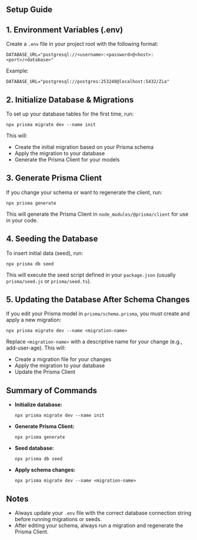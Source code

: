 

## Setup Guide

## 1. Environment Variables (.env)

Create a `.env` file in your project root with the following format:

```
DATABASE_URL="postgresql://<username>:<password>@<host>:<port>/<database>"
```
Example:
```
DATABASE_URL="postgresql://postgres:253248@localhost:5432/Zia"
```

## 2. Initialize Database & Migrations

To set up your database tables for the first time, run:
```
npx prisma migrate dev --name init
```
This will:
- Create the initial migration based on your Prisma schema
- Apply the migration to your database
- Generate the Prisma Client for your models

## 3. Generate Prisma Client

If you change your schema or want to regenerate the client, run:
```
npx prisma generate
```
This will generate the Prisma Client in `node_modules/@prisma/client` for use in your code.

## 4. Seeding the Database

To insert initial data (seed), run:
```
npx prisma db seed
```
This will execute the seed script defined in your `package.json` (usually `prisma/seed.js` or `prisma/seed.ts`).

## 5. Updating the Database After Schema Changes

If you edit your Prisma model in `prisma/schema.prisma`, you must create and apply a new migration:
```
npx prisma migrate dev --name <migration-name>
```
Replace `<migration-name>` with a descriptive name for your change (e.g., add-user-age).
This will:
- Create a migration file for your changes
- Apply the migration to your database
- Update the Prisma Client

## Summary of Commands

- **Initialize database:**
  ```
  npx prisma migrate dev --name init
  ```
- **Generate Prisma Client:**
  ```
  npx prisma generate
  ```
- **Seed database:**
  ```
  npx prisma db seed
  ```
- **Apply schema changes:**
  ```
  npx prisma migrate dev --name <migration-name>
  ```

## Notes
- Always update your `.env` file with the correct database connection string before running migrations or seeds.
- After editing your schema, always run a migration and regenerate the Prisma Client.

